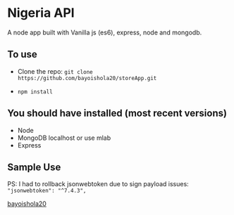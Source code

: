 # Nigeria API

A node app built with Vanilla js (es6), express, node and mongodb.

## To use

* Clone the repo: `git clone https://github.com/bayoishola20/storeApp.git`

* `npm install`

## You should have installed (most recent versions)

* Node
* MongoDB localhost or use mlab
* Express

## Sample Use

PS: I had to rollback jsonwebtoken due to sign payload issues: `"jsonwebtoken": "^7.4.3",`

[bayoishola20](github.bayoishola20.io)
